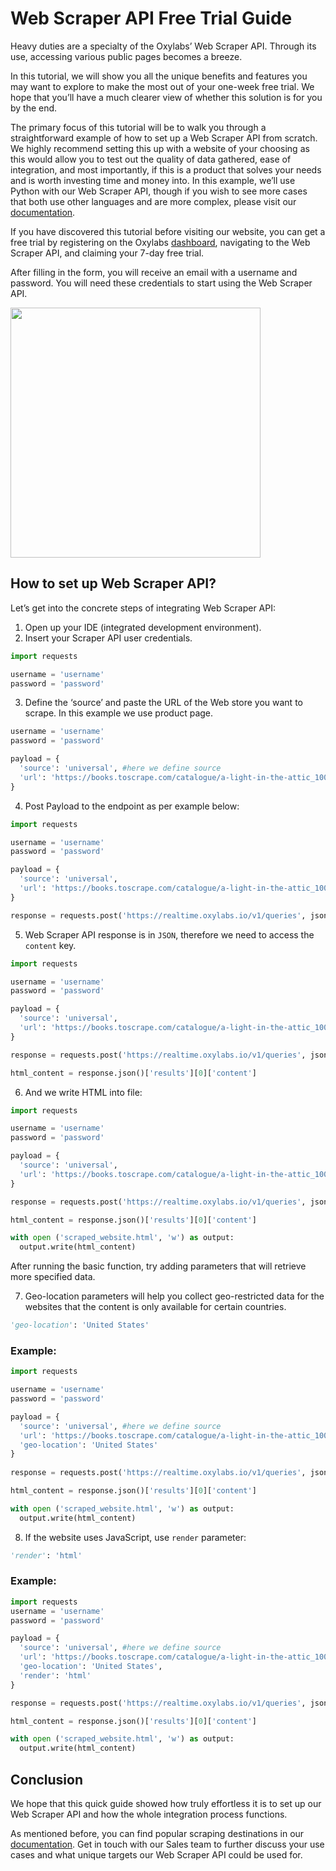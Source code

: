 # Web Scraper API Free Trial Guide

Heavy duties are a specialty of the Oxylabs’ Web Scraper API. Through its use, accessing various public pages becomes a breeze.

In this tutorial, we will show you all the unique benefits and features you may want to explore to make the most out of your one-week free trial. We hope that you’ll have a much clearer view of whether this solution is for you by the end.

The primary focus of this tutorial will be to walk you through a straightforward example of how to set up a Web Scraper API from scratch. We highly recommend setting this up with a website of your choosing as this would allow you to test out the quality of data gathered, ease of integration, and most importantly, if this is a product that solves your needs and is worth investing time and money into. In this example, we’ll use Python with our Web Scraper API, though if you wish to see more cases that both use other languages and are more complex, please visit our [documentation](https://oxy.yt/xr1o).

If you have discovered this tutorial before visiting our website, you can get a free trial by registering on the Oxylabs [dashboard](https://dashboard.oxylabs.io/en/), navigating to the Web Scraper API, and claiming your 7-day free trial. 

After filling in the form, you will receive an email with a username and password. You will need these credentials to start using the Web Scraper API.

<img src="/Web%20scraper%20email%20example.png" width="400">
<br>

## How to set up Web Scraper API?

Let’s get into the concrete steps of integrating Web Scraper API:

1. Open up your IDE (integrated development environment). 
2. Insert your Scraper API user credentials.

```python
import requests

username = 'username'
password = 'password'
```

3. Define the ‘source’ and paste the URL of the Web store you want to scrape. In this example we use [](https://books.toscrape.com) product page. 

```python
username = 'username'
password = 'password'

payload = {
  'source': 'universal', #here we define source
  'url': 'https://books.toscrape.com/catalogue/a-light-in-the-attic_1000/index.html'
}
```

4. Post Payload to the endpoint as per example below: [](https://realtime.oxylabs.io/v1/queries)

```python
import requests

username = 'username'
password = 'password'

payload = {
  'source': 'universal', 
  'url': 'https://books.toscrape.com/catalogue/a-light-in-the-attic_1000/index.html'
}

response = requests.post('https://realtime.oxylabs.io/v1/queries', json = payload, auth = (username, password))
```

5. Web Scraper API response is in `JSON`, therefore we need to access the `content` key.

```python
import requests

username = 'username'
password = 'password'

payload = {
  'source': 'universal',
  'url': 'https://books.toscrape.com/catalogue/a-light-in-the-attic_1000/index.html'
}

response = requests.post('https://realtime.oxylabs.io/v1/queries', json = payload, auth = (username, password))

html_content = response.json()['results'][0]['content']
```

6. And we write HTML into file:

```python
import requests

username = 'username'
password = 'password'

payload = {
  'source': 'universal',
  'url': 'https://books.toscrape.com/catalogue/a-light-in-the-attic_1000/index.html'
}

response = requests.post('https://realtime.oxylabs.io/v1/queries', json = payload, auth = (username, password))

html_content = response.json()['results'][0]['content']

with open ('scraped_website.html', 'w') as output:
  output.write(html_content)
```

After running the basic function, try adding parameters that will retrieve more specified data. 

7. Geo-location parameters will help you collect geo-restricted data for the websites that the content is only available for certain countries. 

```python
'geo-location': 'United States'
```

### Example:

```python
import requests

username = 'username'
password = 'password'

payload = {
  'source': 'universal', #here we define source
  'url': 'https://books.toscrape.com/catalogue/a-light-in-the-attic_1000/index.html',
  'geo-location': 'United States'
}
 
response = requests.post('https://realtime.oxylabs.io/v1/queries', json = payload, auth = (username, password))

html_content = response.json()['results'][0]['content']

with open ('scraped_website.html', 'w') as output:
  output.write(html_content)
```

8. If the website uses JavaScript, use `render` parameter: 

```python
'render': 'html'
```

### Example:

```python
import requests
username = 'username'
password = 'password'

payload = {
  'source': 'universal', #here we define source
  'url': 'https://books.toscrape.com/catalogue/a-light-in-the-attic_1000/index.html',
  'geo-location': 'United States',
  'render': 'html'
}

response = requests.post('https://realtime.oxylabs.io/v1/queries', json = payload, auth = (username, password))

html_content = response.json()['results'][0]['content']

with open ('scraped_website.html', 'w') as output:
  output.write(html_content)
```

## Conclusion

We hope that this quick guide showed how truly effortless it is to set up our Web Scraper API and how the whole integration process functions.

As mentioned before, you can find popular scraping destinations in our [documentation](https://oxy.yt/xr1o). Get in touch with our Sales team to further discuss your use cases and what unique targets our Web Scraper API could be used for.








